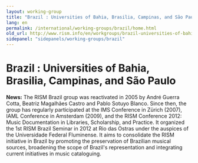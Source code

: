 ```yaml
---
layout: working-group
title: "Brazil : Universities of Bahia, Brasilia, Campinas, and São Paulo"
lang: en
permalink: /international/working-groups/brazil/home.html
old_url: http://www.rism.info/en/workgroups/brazil-universities-of-bahia-brasilia-campinas-minas-gerais/home.html
sidepanel: "sidepanels/working-groups/brazil"
---
```


# Brazil : Universities of Bahia, Brasilia, Campinas, and São Paulo

**News:** The RISM Brazil group was reactivated in 2005 by André Guerra Cotta, Beatriz Magalhães Castro and Pablo Sotuyo Blanco. Since then, the group has regularly participated at the IMS Conference in Zürich (2007), IAML Conference in Amsterdam (2009), and the RISM Conference 2012: Music Documentation in Libraries, Scholarship, and Practice. It organized the 1st RISM Brazil Seminar in 2012 at Rio das Ostras under the auspices of the Universidade Federal Fluminense. It aims to consolidate the RISM initiative in Brazil by promoting the preservation of Brazilian musical sources, broadening the scope of Brazil's representation and integrating current initiatives in music cataloguing.
